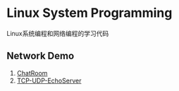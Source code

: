 # Linux System Programming
Linux系统编程和网络编程的学习代码

## Network Demo
1. [ChatRoom](https://github.com/ManateeFan/Linux-System-Programming/tree/master/NetworkProgramming/ChatRoom)
2. [TCP-UDP-EchoServer](https://github.com/ManateeFan/Linux-System-Programming/tree/master/NetworkProgramming/TCP_UDP_EchoServer)